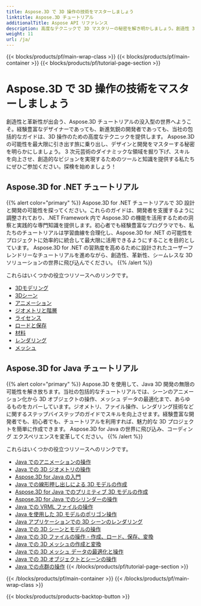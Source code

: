 ```yaml
---
title: Aspose.3D で 3D 操作の技術をマスターしましょう
linktitle: Aspose.3D チュートリアル
additionalTitle: Aspose API リファレンス
description: 高度なテクニックで 3D マスタリーの秘密を解き明かしましょう。創造性 3D を解き放つための包括的なガイドを使用して、設計と開発のスキルを向上させます。
weight: 11
url: /ja/
---
```


{{< blocks/products/pf/main-wrap-class >}}
{{< blocks/products/pf/main-container >}}
{{< blocks/products/pf/tutorial-page-section >}}

# Aspose.3D で 3D 操作の技術をマスターしましょう


創造性と革新性が出会う、Aspose.3D チュートリアルの没入型の世界へようこそ。経験豊富なデザイナーであっても、新進気鋭の開発者であっても、当社の包括的なガイドは、3D 操作のための高度なテクニックを提供します。 Aspose.3D の可能性を最大限に引き出す旅に乗り出し、デザインと開発をマスターする秘密を明らかにしましょう。 3 次元芸術のダイナミックな領域を掘り下げ、スキルを向上させ、創造的なビジョンを実現するためのツールと知識を提供する私たちにぜひご参加ください。探検を始めましょう！

## Aspose.3D for .NET チュートリアル
{{% alert color="primary" %}}
Aspose.3D for .NET チュートリアルで 3D 設計と開発の可能性を探ってください。これらのガイドは、開発者を支援するように調整されており、.NET Framework 内で Aspose.3D の機能を活用するための洞察と実践的な専門知識を提供します。初心者でも経験豊富なプログラマでも、私たちのチュートリアルは学習曲線を合理化し、Aspose.3D for .NET の可能性をプロジェクトに効率的に統合して最大限に活用できるようにすることを目的としています。 Aspose.3D for .NET の習熟度を高めるために設計されたユーザーフレンドリーなチュートリアルを進めながら、創造性、革新性、シームレスな 3D ソリューションの世界に飛び込んでください。
{{% /alert %}}

これらはいくつかの役立つリソースへのリンクです。
 
- [3Dモデリング](./net/3d-modeling/)
- [3Dシーン](./net/3d-scene/)
- [アニメーション](./net/animation/)
- [ジオメトリと階層](./net/geometry-and-hierarchy/)
- [ライセンス](./net/license/)
- [ロードと保存](./net/loading-and-saving/)
- [材料](./net/materials/)
- [レンダリング](./net/rendering/)
- [メッシュ](./net/meshes/)

## Aspose.3D for Java チュートリアル
{{% alert color="primary" %}}
Aspose.3D を使用して、Java 3D 開発の無限の可能性を解き放ちます。当社の包括的なチュートリアルでは、シーンのアニメーション化から 3D オブジェクトの操作、メッシュ データの最適化まで、あらゆるものをカバーしています。ジオメトリ、ファイル操作、レンダリング技術などに関するステップバイステップのガイドでスキルを向上させます。経験豊富な開発者でも、初心者でも、チュートリアルを利用すれば、魅力的な 3D プロジェクトを簡単に作成できます。 Aspose.3D for Java の世界に飛び込み、コーディング エクスペリエンスを変革してください。
{{% /alert %}}

これらはいくつかの役立つリソースへのリンクです。

- [Java でのアニメーションの操作](./java/animations/)
- [Java での 3D ジオメトリの操作](./java/geometry/)
- [Aspose.3D for Java の入門](./java/licensing/)
- [Java での線形押し出しによる 3D モデルの作成](./java/linear-extrusion/)
- [Aspose.3D for Java でのプリミティブ 3D モデルの作成](./java/primitive-3d-models/)
- [Aspose.3D for Java でのシリンダーの操作](./java/cylinders/)
- [Java での VRML ファイルの操作](./java/vrml-files/)
- [Java を使用した 3D モデルのポリゴン操作](./java/polygon/)
- [Java アプリケーションでの 3D シーンのレンダリング](./java/rendering-3d-scenes/)
- [Java での 3D シーンとモデルの操作](./java/3d-scenes-and-models/)
- [Java での 3D ファイルの操作 - 作成、ロード、保存、変換](./java/load-and-save/)
- [Java での 3D メッシュの作成と変換](./java/transforming-3d-meshes/)
- [Java での 3D メッシュ データの最適化と操作](./java/3d-mesh-data/)
- [Java での 3D オブジェクトとシーンの操作](./java/3d-objects-and-scenes/)
- [Java での点群の操作](./java/point-clouds/)
{{< /blocks/products/pf/tutorial-page-section >}}

{{< /blocks/products/pf/main-container >}}
{{< /blocks/products/pf/main-wrap-class >}}

{{< blocks/products/products-backtop-button >}}
